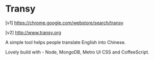 Transy
======

[v1] https://chrome.google.com/webstore/search/transy

[v2] http://www.transy.org

A simple tool helps people translate English into Chinese.

Lovely build with - Node, MongoDB, Metro UI CSS and CoffeeScript.
